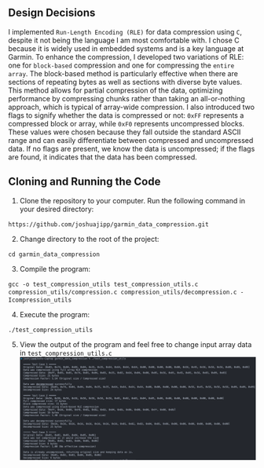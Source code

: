 ## Design Decisions
I implemented `Run-Length Encoding (RLE)` for data compression using `C`, despite it not being the language I am most comfortable with. I chose C because it is widely used in embedded systems and is a key language at Garmin. To enhance the compression, I developed two variations of RLE: one for `block-based` compression and one for compressing the `entire array`. The block-based method is particularly effective when there are sections of repeating bytes as well as sections with diverse byte values. This method allows for partial compression of the data, optimizing performance by compressing chunks rather than taking an all-or-nothing approach, which is typical of array-wide compression. I also introduced two flags to signify whether the data is compressed or not: `0xFF` represents a compressed block or array, while `0xF0` represents uncompressed blocks. These values were chosen because they fall outside the standard ASCII range and can easily differentiate between compressed and uncompressed data. If no flags are present, we know the data is uncompressed; if the flags are found, it indicates that the data has been compressed.

## Cloning and Running the Code
1. Clone the repository to your computer. Run the following command in your desired directory:
```
https://github.com/joshuajipp/garmin_data_compression.git
```
2. Change directory to the root of the project:
```
cd garmin_data_compression
```
3. Compile the program:
```
gcc -o test_compression_utils test_compression_utils.c compression_utils/compression.c compression_utils/decompression.c -Icompression_utils
```
4. Execute the program:
```
./test_compression_utils
```
5. View the output of the program and feel free to change input array data in `test_compression_utils.c`
![program_output](./images/garmin_data_compression_output.png)